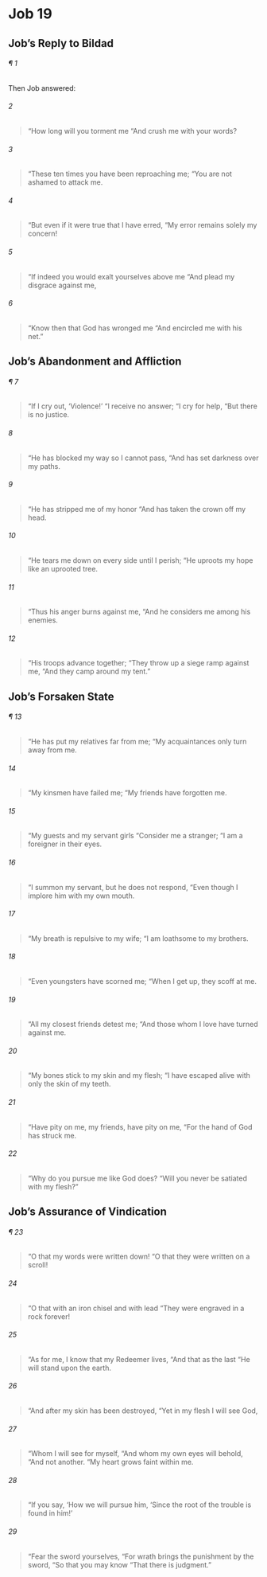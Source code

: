 # Job 19
## Job’s Reply to Bildad
###### ¶ 1
Then Job answered:
###### 2
> “How long will you torment me
> “And crush me with your words?
###### 3
> “These ten times you have been reproaching me;
> “You are not ashamed to attack me.
###### 4
> “But even if it were true that I have erred,
> “My error remains solely my concern!
###### 5
> “If indeed you would exalt yourselves above me
> “And plead my disgrace against me,
###### 6
> “Know then that God has wronged me
> “And encircled me with his net.”
## Job’s Abandonment and Affliction
###### ¶ 7
> “If I cry out, ‘Violence!’
> “I receive no answer;
> “I cry for help,
> “But there is no justice.
###### 8
> “He has blocked my way so I cannot pass,
> “And has set darkness over my paths.
###### 9
> “He has stripped me of my honor
> “And has taken the crown off my head.
###### 10
> “He tears me down on every side until I perish;
> “He uproots my hope like an uprooted tree.
###### 11
> “Thus his anger burns against me,
> “And he considers me among his enemies.
###### 12
> “His troops advance together;
> “They throw up a siege ramp against me,
> “And they camp around my tent.”
## Job’s Forsaken State
###### ¶ 13
> “He has put my relatives far from me;
> “My acquaintances only turn away from me.
###### 14
> “My kinsmen have failed me;
> “My friends have forgotten me.
###### 15
> “My guests and my servant girls
> “Consider me a stranger;
> “I am a foreigner in their eyes.
###### 16
> “I summon my servant, but he does not respond,
> “Even though I implore him with my own mouth.
###### 17
> “My breath is repulsive to my wife;
> “I am loathsome to my brothers.
###### 18
> “Even youngsters have scorned me;
> “When I get up, they scoff at me.
###### 19
> “All my closest friends detest me;
> “And those whom I love have turned against me.
###### 20
> “My bones stick to my skin and my flesh;
> “I have escaped alive with only the skin of my teeth.
###### 21
> “Have pity on me, my friends, have pity on me,
> “For the hand of God has struck me.
###### 22
> “Why do you pursue me like God does?
> “Will you never be satiated with my flesh?”
## Job’s Assurance of Vindication
###### ¶ 23
> “O that my words were written down!
> “O that they were written on a scroll!
###### 24
> “O that with an iron chisel and with lead
> “They were engraved in a rock forever!
###### 25
> “As for me, I know that my Redeemer lives,
> “And that as the last
> “He will stand upon the earth.
###### 26
> “And after my skin has been destroyed,
> “Yet in my flesh I will see God,
###### 27
> “Whom I will see for myself,
> “And whom my own eyes will behold,
> “And not another.
> “My heart grows faint within me.
###### 28
> “If you say, ‘How we will pursue him,
> ‘Since the root of the trouble is found in him!’
###### 29
> “Fear the sword yourselves,
> “For wrath brings the punishment by the sword,
> “So that you may know
> “That there is judgment.”
